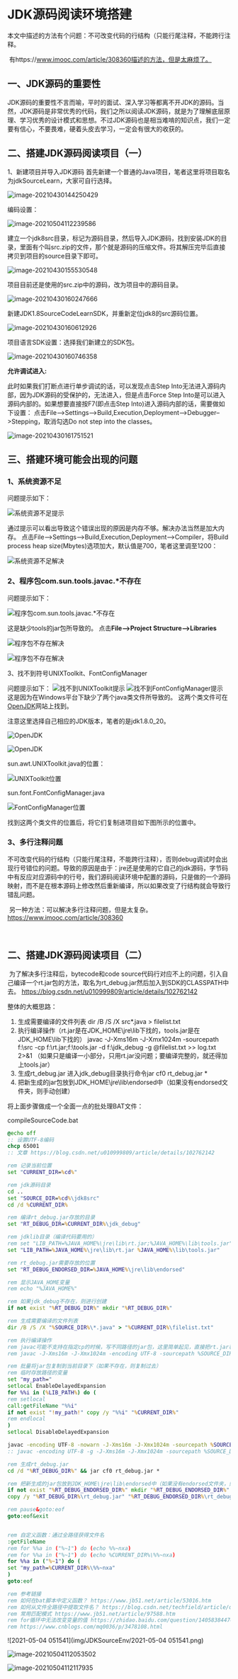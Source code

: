 # JDK源码阅读环境搭建

​	本文中描述的方法有个问题：不可改变代码的行结构（只能行尾注释，不能跨行注释。

​     有https://www.imooc.com/article/308360描述的方法，但是太麻烦了。

## 一、JDK源码的重要性

JDK源码的重要性不言而喻，平时的面试、深入学习等都离不开JDK的源码。当然，JDK源码是非常优秀的代码，我们之所以阅读JDK源码，就是为了理解底层原理、学习优秀的设计模式和思想。不过JDK源码也是相当难啃的知识点，我们一定要有信心，不要畏难，硬着头皮去学习，一定会有很大的收获的。

## 二、搭建JDK源码阅读项目（一）

1、新建项目并导入JDK源码
首先新建一个普通的Java项目，笔者这里将项目取名为jdkSourceLearn，大家可自行选择。

![image-20210430144250429](img/JDKSourceEnv/image-20210430144250429.png)

编码设置：

![image-20210504112239586](img/JDKSourceEnv/image-20210504112239586.png)

建立一个jdk8src目录，标记为源码目录，然后导入JDK源码，找到安装JDK的目录，里面有个叫src.zip的文件，那个就是源码的压缩文件。将其解压完毕后直接拷贝到项目的source目录下即可。

![image-20210430155530548](img/JDKSourceEnv/image-20210430155530548.png)

项目目前还是使用的src.zip中的源码，改为项目中的源码目录。

![image-20210430160247666](img/JDKSourceEnv/image-20210430160247666.png)

新建JDK1.8SourceCodeLearnSDK，并重新定位jdk8的src源码位置。

![image-20210430160612926](img/JDKSourceEnv/image-20210430160612926.png)

项目语言SDK设置：选择我们新建立的SDK包。

![image-20210430160746358](img/JDKSourceEnv/image-20210430160746358.png)

**允许调试进入:**

此时如果我们打断点进行单步调试的话，可以发现点击Step Into无法进入源码内部，因为JDK源码的受保护的，无法进入，但是点击Force Step Into是可以进入源码内部的。如果想要直接按F7(即点击Step Into)进入源码内部的话，需要做如下设置：
点击File–>Settings–>Build,Execution,Deployment–>Debugger–>Stepping，取消勾选Do not step into the classes。

![image-20210430161751521](img/JDKSourceEnv/image-20210430161751521.png)

## 三、搭建环境可能会出现的问题

### 1、系统资源不足

问题提示如下：

![系统资源不足提示](img/JDKSourceEnv/20200328124504879.png)

通过提示可以看出导致这个错误出现的原因是内存不够。解决办法当然是加大内存。
点击File–>Settings–>Build,Execution,Deployment–>Compiler，将Build process heap size(Mbytes)选项加大，默认值是700，笔者这里调至1200：

![系统资源不足解决](img/JDKSourceEnv/20200328125150843.png)

### 2、程序包com.sun.tools.javac.*不存在

问题提示如下：

![程序包com.sun.tools.javac.*不存在](img/JDKSourceEnv/20200328125437733.png)

这是缺少tools的jar包所导致的。
点击**File–>Project Structure–>Libraries**

![程序包不存在解决](img/JDKSourceEnv/20200328125819784.png)

![程序包不存在解决](img/JDKSourceEnv/2020032813000524.png)

3、找不到符号UNIXToolkit、FontConfigManager

问题提示如下：
![找不到UNIXToolkit提示](img/JDKSourceEnv/2020032813031258.png)
![找不到FontConfigManager提示](https://img-blog.csdnimg.cn/2020032813052225.png)
这是因为在Windows平台下缺少了两个java类文件所导致的。
这两个类文件可在[OpenJDK](http://openjdk.java.net/)网站上找到。

注意这里选择自己相应的JDK版本，笔者的是jdk1.8.0_20。

![OpenJDK](img/JDKSourceEnv/20200328131242833.png)

![OpenJDK](img/JDKSourceEnv/20200328131833380.png)

sun.awt.UNIXToolkit.java的位置：

![UNIXToolkit位置](img/JDKSourceEnv/20200328132523466.png)

sun.font.FontConfigManager.java

![FontConfigManager位置](img/JDKSourceEnv/20200328132634395.png)

找到这两个类文件的位置后，将它们复制进项目如下图所示的位置中。

### 3、多行注释问题

​		不可改变代码的行结构（只能行尾注释，不能跨行注释），否则debug调试时会出现行号错位的问题。导致的原因是由于：jre还是使用的它自己的jdk源码，字节码中有反应对应源码中的行号，我们源码阅读环境中配置的源码，只是做的一个源码映射，而不是在根本源码上修改然后重新编译，所以如果改变了行结构就会导致行错乱问题。

​		另一种方法：可以解决多行注释问题，但是太复杂。 https://www.imooc.com/article/308360

​		

## 二、搭建JDK源码阅读项目（二）

​	为了解决多行注释后，bytecode和code source代码行对应不上的问题，引入自己编译一个rt.jar包的方法，取名为rt_debug.jar然后加入到SDK的CLASSPATH中去。	https://blog.csdn.net/u010999809/article/details/102762142

整体的大概思路：

1. 生成需要编译的文件列表
dir /B /S /X src\*.java > filelist.txt
2. 执行编译操作（rt.jar是在JDK_HOME\jre\lib下找的，tools.jar是在JDK_HOME\lib下找的）
javac -J-Xms16m -J-Xmx1024m -sourcepath f:\src -cp f:\rt.jar;f:\tools.jar -d f:\jdk_debug -g @filelist.txt >> log.txt 2>&1
（如果只是编译一小部分，只用rt.jar没问题；要编译完整的，就还得加上tools.jar）
3. 生成rt_debug.jar
进入jdk_debug目录执行命令jar cf0 rt_debug.jar *
4. 把新生成的jar包放到JDK_HOME\jre\lib\endorsed中（如果没有endorsed文件夹，则手动创建）

将上面步骤做成一个全面一点的批处理BAT文件：

compileSourceCode.bat

```bat
@echo off
:: 设置UTF-8编码
chcp 65001
:: 文章 https://blog.csdn.net/u010999809/article/details/102762142

rem 记录当前位置
set "CURRENT_DIR=%cd%"

rem jdk源码目录
cd ..
set "SOURCE_DIR=%cd%\jdk8src"
cd /d %CURRENT_DIR%

rem 编译rt_debug.jar存放的目录
set "RT_DEBUG_DIR=%CURRENT_DIR%\jdk_debug"

rem jdklib目录（编译代码要用的）
rem set "LIB_PATH=%JAVA_HOME%\jre\lib\rt.jar;%JAVA_HOME%\lib\tools.jar"
set "LIB_PATH=%JAVA_HOME%\jre\lib\rt.jar %JAVA_HOME%\lib\tools.jar"

rem rt_debug.jar需要存放的位置
set "RT_DEBUG_ENDORSED_DIR=%JAVA_HOME%\jre\lib\endorsed"

rem 显示JAVA_HOME变量
rem echo "%JAVA_HOME%"

rem 如果jdk_debug不存在，则进行创建
if not exist "%RT_DEBUG_DIR%" mkdir "%RT_DEBUG_DIR%"

rem 生成需要编译的文件列表
dir /B /S /X "%SOURCE_DIR%\*.java" > "%CURRENT_DIR%\filelist.txt"

rem 执行编译操作
rem javac可能不支持在指定cp的时候，写不同路径的jar包，这里简单起见，直接把rt.jar和tools.jar复制到当前目录下
rem javac -J-Xms16m -J-Xmx1024m -encoding UTF-8 -sourcepath %SOURCE_DIR% -cp %LIB_PATH% -d %RT_DEBUG_DIR% -g @filelist.txt >> log.txt 2>&1

rem 批量将jar包复制到当前目录下（如果不存在，则复制过去）
rem 临时存放路径的变量
set "my_path="
setlocal EnableDelayedExpansion
for %%i in (%LIB_PATH%) do (
rem setlocal
call:getFileName "%%i"
if not exist "!my_path!" copy /y "%%i" "%CURRENT_DIR%"
rem endlocal
)
setlocal DisableDelayedExpansion

javac -encoding UTF-8 -nowarn -J-Xms16m -J-Xmx1024m -sourcepath %SOURCE_DIR% -cp rt.jar;tools.jar -d %RT_DEBUG_DIR% @filelist.txt >> log.txt 2>&1
:: javac -encoding UTF-8 -g -J-Xms16m -J-Xmx1024m -sourcepath %SOURCE_DIR% -cp rt.jar;tools.jar -d %RT_DEBUG_DIR% @filelist.txt >> log.txt 2>&1

rem 生成rt_debug.jar
cd /d "%RT_DEBUG_DIR%" && jar cf0 rt_debug.jar *

rem 把新生成的jar包放到JDK_HOME\jre\lib\endorsed中（如果没有endorsed文件夹，则手动创建）
if not exist "%RT_DEBUG_ENDORSED_DIR%" mkdir "%RT_DEBUG_ENDORSED_DIR%"
copy /y "%RT_DEBUG_DIR%\rt_debug.jar" "%RT_DEBUG_ENDORSED_DIR%\rt_debug.jar"

rem pause&goto:eof
goto:eof&exit


rem 自定义函数：通过全路径获得文件名
:getFileName
rem for %%a in ("%~1") do (echo %%~nxa)
rem for %%a in ("%~1") do (echo %CURRENT_DIR%\%%~nxa)
for %%a in ("%~1") do (
set "my_path=%CURRENT_DIR%\%%~nxa"
)
goto:eof

rem 参考链接
rem 如何在bat脚本中定义函数？ https://www.jb51.net/article/53016.htm
rem 如何从文件全路径中提取文件名？ https://blog.csdn.net/techfield/article/details/83061295
rem 常用匹配模式 https://www.jb51.net/article/97588.htm
rem for循环中无法改变变量的值 https://zhidao.baidu.com/question/140583844767053805.html
rem https://www.cnblogs.com/mq0036/p/3478108.html
```

![2021-05-04 051541](img/JDKSourceEnv/2021-05-04 051541.png)



![image-20210504112053502](img/JDKSourceEnv/image-20210504112053502.png)

![image-20210504112117935](img/JDKSourceEnv/image-20210504112117935.png)

